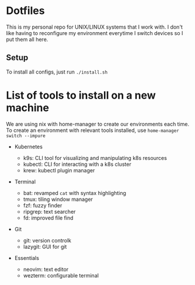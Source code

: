 # Dotfiles
This is my personal repo for UNIX/LINUX systems that I work with. I don't like having to reconfigure my environment everytime I switch devices so I put them all here. 

## Setup 
To install all configs, just run `./install.sh`

# List of tools to install on a new machine
We are using nix with home-manager to create our environments each time. To create an environment with relevant tools installed, use `home-manager switch --impure`

- Kubernetes 
    - k9s: CLI tool for visualizing and manipulating k8s resources
    - kubectl: CLI for interacting with a k8s cluster
    - krew: kubectl plugin manager

- Terminal
    - bat: revamped `cat` with syntax highlighting
    - tmux: tiling window manager
    - fzf: fuzzy finder
    - ripgrep: text searcher
    - fd: improved file find

- Git
    - git: version controlk
    - lazygit: GUI for git 

- Essentials
    - neovim: text editor
    - wezterm: configurable terminal
